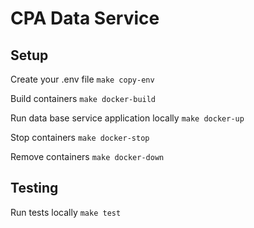 # CPA Data Service

## Setup

Create your .env file
`make copy-env`

Build containers
`make docker-build`

Run data base service application locally
`make docker-up`

Stop containers
`make docker-stop`

Remove containers
`make docker-down`

## Testing

Run tests locally
`make test`
